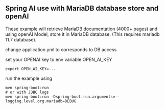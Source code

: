 ## Spring AI use with MariaDB database store and openAI

These example will retrieve MariaDB documentation (4000+ pages) and using openAI Model, store it in MariaDB database.
(This requires mariadb 11.7 database).

change application.yml to corresponds to DB access

set your OPENAI key to env variable OPEN_AI_KEY
```
export OPEN_AI_KEY=...
```

run the example using

```
mvn spring-boot:run 
# or with JDBC logs 
mvn spring-boot:run -Dspring-boot.run.arguments=--logging.level.org.mariadb=DEBUG
```
